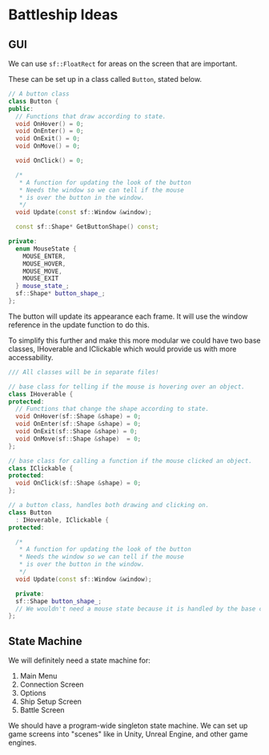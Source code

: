 # Battleship Ideas

## GUI

We can use `sf::FloatRect` for areas on the screen that are important.

These can be set up in a class called `Button`, stated below.

```cpp
// A button class
class Button {
public:
  // Functions that draw according to state.
  void OnHover() = 0;
  void OnEnter() = 0;
  void OnExit() = 0;
  void OnMove() = 0;

  void OnClick() = 0;

  /*
   * A function for updating the look of the button
   * Needs the window so we can tell if the mouse
   * is over the button in the window.
   */
  void Update(const sf::Window &window);

  const sf::Shape* GetButtonShape() const;

private:
  enum MouseState {
    MOUSE_ENTER,
    MOUSE_HOVER,
    MOUSE_MOVE,
    MOUSE_EXIT
  } mouse_state_;
  sf::Shape* button_shape_;
};
```

The button will update its appearance each frame. It will use the window
reference in the update function to do this.

To simplify this further and make this more modular we could have two base
classes, IHoverable and IClickable which would provide us with more accessability.

```cpp
/// All classes will be in separate files!

// base class for telling if the mouse is hovering over an object.
class IHoverable {
protected:
  // Functions that change the shape according to state.
  void OnHover(sf::Shape &shape) = 0;
  void OnEnter(sf::Shape &shape) = 0;
  void OnExit(sf::Shape &shape) = 0;
  void OnMove(sf::Shape &shape)  = 0;
};

// base class for calling a function if the mouse clicked an object.
class IClickable {
protected:
  void OnClick(sf::Shape &shape) = 0;
};

// a button class, handles both drawing and clicking on.
class Button
  : IHoverable, IClickable {
protected:

  /*
   * A function for updating the look of the button
   * Needs the window so we can tell if the mouse
   * is over the button in the window.
   */
  void Update(const sf::Window &window);

  private:
  sf::Shape button_shape_;
  // We wouldn't need a mouse state because it is handled by the base classes.
};
```

## State Machine

We will definitely need a state machine for:

  1. Main Menu
  2. Connection Screen
  3. Options
  4. Ship Setup Screen
  5. Battle Screen

We should have a program-wide singleton state machine. We can set up game
screens into "scenes" like in Unity, Unreal Engine, and other game engines.
